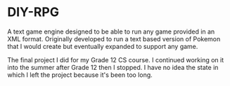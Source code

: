 # DIY-RPG

A text game engine designed to be able to run any game provided in an XML format. Originally developed to run a text based version of Pokemon that I would create but eventually expanded to support any game.

The final project I did for my Grade 12 CS course. I continued working on it into the summer after Grade 12 then I stopped. I have no idea the state in which I left the project because it's been too long.
